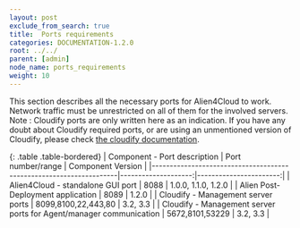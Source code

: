 ```yaml
---
layout: post
exclude_from_search: true
title:  Ports requirements
categories: DOCUMENTATION-1.2.0
root: ../../
parent: [admin]
node_name: ports_requirements
weight: 10
---
```


This section describes all the necessary ports for Alien4Cloud to work. Network traffic must be unrestricted on all of them for the involved servers.
Note : Cloudify ports are only written here as an indication. If you have any doubt about Cloudify required ports, or are using an unmentioned version of Cloudify, please check [the cloudify documentation](http://getcloudify.org/guide).

{: .table .table-bordered}
| Component - Port description                                       | Port number/range   | Component Version      |
|--------------------------------------------------------------------|--------------------:|-----------------------:|
| Alien4Cloud - standalone GUI port                                  |         8088        | 1.0.0, 1.1.0, 1.2.0    |
| Alien Post-Deployment application                                  |   8089              |     1.2.0              |
| Cloudify - Management server ports                                 | 8099,8100,22,443,80 |     3.2, 3.3           |
| Cloudify - Management server ports for Agent/manager communication |   5672,8101,53229   |     3.2, 3.3           |
